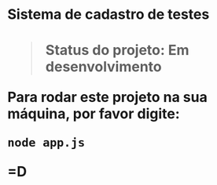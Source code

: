 <h1>Sistema de cadastro de testes<h1>

> Status do projeto: Em desenvolvimento

Para rodar este projeto na sua máquina, por favor digite:

```
node app.js
```

=D